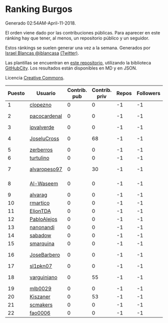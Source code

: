 # Ranking Burgos

Generado 02:54AM-April-11-2018.

El orden viene dado por las contribuciones públicas. Para aparecer en este ránking hay que tener, al menos, un repositorio público y un seguidor.

Estos ránkings se suelen generar una vez a la semana. Generados por [Israel Blancas @iblancasa](https://github.com/iblancasa/) [(Twitter)](https://twitter.com/iblancasa).

Las plantillas se encuentran en [este repositorio](https://github.com/iblancasa/GH-Spanish-Ranking), utilizando la biblioteca [GitHubCity](https://github.com/iblancasa/GitHubCity). Los resultados están disponibles en MD y en JSON.

Licencia [Creative Commons](https://creativecommons.org/licenses/by/4.0/).

| Puesto   |  Usuario  | Contrib. pub | Contrib. priv |Repos| Followers | Desde |  Avatar  |
|----------|-----------|--------------|---------------|-----|-----------|-------|----------|
|1|[clopezno](https://github.com/clopezno)|0|0|-1|-1||![clopezno]()|
|2|[pacocardenal](https://github.com/pacocardenal)|0|0|-1|-1||![pacocardenal]()|
|3|[ipvalverde](https://github.com/ipvalverde)|0|0|-1|-1||![ipvalverde]()|
|4|[JoseluCross](https://github.com/JoseluCross)|0|68|-1|-1||![JoseluCross]()|
|5|[zerberros](https://github.com/zerberros)|0|0|-1|-1||![zerberros]()|
|6|[turtulino](https://github.com/turtulino)|0|0|-1|-1||![turtulino]()|
|7|[alvaropeso97](https://github.com/alvaropeso97)|0|30|-1|-1||![alvaropeso97]()|
|8|[Al-Waseem](https://github.com/Al-Waseem)|0|0|-1|-1||![Al-Waseem]()|
|9|[alvarag](https://github.com/alvarag)|0|0|-1|-1||![alvarag]()|
|10|[rmartico](https://github.com/rmartico)|0|0|-1|-1||![rmartico]()|
|11|[ElionTDA](https://github.com/ElionTDA)|0|0|-1|-1||![ElionTDA]()|
|12|[PabloAlejos](https://github.com/PabloAlejos)|0|0|-1|-1||![PabloAlejos]()|
|13|[nanonandi](https://github.com/nanonandi)|0|0|-1|-1||![nanonandi]()|
|14|[sabadow](https://github.com/sabadow)|0|0|-1|-1||![sabadow]()|
|15|[smarquina](https://github.com/smarquina)|0|0|-1|-1||![smarquina]()|
|16|[JoseBarbero](https://github.com/JoseBarbero)|0|0|-1|-1||![JoseBarbero]()|
|17|[sl1pkn07](https://github.com/sl1pkn07)|0|0|-1|-1||![sl1pkn07]()|
|18|[varguiniano](https://github.com/varguiniano)|0|55|-1|-1||![varguiniano]()|
|19|[mlb0029](https://github.com/mlb0029)|0|0|-1|-1||![mlb0029]()|
|20|[Kiszaner](https://github.com/Kiszaner)|0|53|-1|-1||![Kiszaner]()|
|21|[scmakers](https://github.com/scmakers)|0|0|-1|-1||![scmakers]()|
|22|[fao0006](https://github.com/fao0006)|0|0|-1|-1||![fao0006]()|
